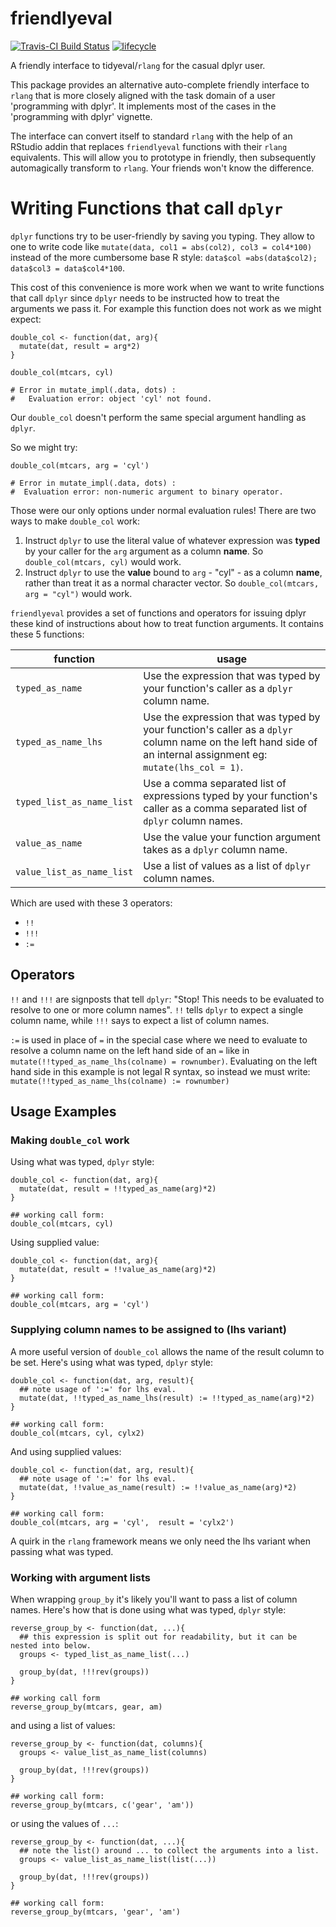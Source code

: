 # friendlyeval

[![Travis-CI Build Status](https://api.travis-ci.org/MilesMcBain/friendlyeval.svg?branch=master)](https://travis-ci.org/MilesMcBain/friendlyeval) [![lifecycle](https://img.shields.io/badge/lifecycle-experimental-orange.svg)](https://www.tidyverse.org/lifecycle/#experimental) 


A friendly interface to tidyeval/`rlang` for the casual dplyr user.

This package provides an alternative auto-complete friendly interface to `rlang` that is more closely aligned with the task domain of a user 'programming with dplyr'. It implements most of the cases in the 'programming with dplyr' vignette.

The interface can convert itself to standard `rlang` with the help of an RStudio addin that replaces `friendlyeval` functions with their `rlang` equivalents. This will allow you to prototype in friendly, then subsequently automagically transform to `rlang`. Your friends won't know the difference.

# Writing Functions that call `dplyr`

`dplyr` functions try to be user-friendly by saving you typing. They allow to one to write code like `mutate(data, col1 = abs(col2), col3 = col4*100)` instead of the more cumbersome base R style: `data$col =abs(data$col2); data$col3 = data$col4*100`.

This cost of this convenience is more work when we want to write functions that call `dplyr` since `dplyr` needs to be instructed how to treat the arguments we pass it. For example this function does not work as we might expect:

```
double_col <- function(dat, arg){
  mutate(dat, result = arg*2)
}

double_col(mtcars, cyl)

# Error in mutate_impl(.data, dots) : 
#   Evaluation error: object 'cyl' not found.
```
Our `double_col` doesn't perform the same special argument handling as `dplyr`.

So we might try:

```
double_col(mtcars, arg = 'cyl')

# Error in mutate_impl(.data, dots) : 
#  Evaluation error: non-numeric argument to binary operator.
```
Those were our only options under normal evaluation rules! There are two ways to make `double_col` work:
1. Instruct `dplyr` to use the literal value of whatever expression was **typed** by your caller for the `arg` argument as a column **name**. So `double_col(mtcars, cyl)` would work.
2. Instruct `dplyr` to use the **value** bound to `arg` - "cyl" - as a column **name**, rather than treat it as a normal character vector. So `double_col(mtcars, arg = "cyl")` would work.

`friendlyeval` provides a set of functions and operators for issuing dplyr these kind of instructions about how to treat function arguments. It contains these 5 functions:
 
 function | usage 
 --- | --- 
 `typed_as_name` | Use the expression that was typed by your function's caller as a `dplyr` column name.
 `typed_as_name_lhs` | Use the expression that was typed by your function's caller as a `dplyr` column name on the left hand side of an internal assignment eg: `mutate(lhs_col = 1)`.
 `typed_list_as_name_list` | Use a comma separated list of expressions typed by your function's caller as a comma separated list of `dplyr` column names. 
 `value_as_name` | Use the value your function argument takes as a `dplyr` column name.
 `value_list_as_name_list` | Use a list of values as a list of `dplyr` column names.
  
Which are used with these 3 operators:
 
  * `!!`
  * `!!!`
  * `:=`
  
## Operators

`!!` and `!!!` are signposts that tell `dplyr`: "Stop! This needs to be evaluated to resolve to one or more column names". `!!` tells `dplyr` to expect a single column name, while `!!!` says to expect a list of column names. 

`:=` is used in place of `=` in the special case where we need to evaluate to resolve a column name on the left hand side of an `=` like in `mutate(!!typed_as_name_lhs(colname) = rownumber)`. Evaluating on the left hand side in this example is not legal R syntax, so instead we must write: `mutate(!!typed_as_name_lhs(colname) := rownumber)`
  
## Usage Examples

### Making `double_col` work
Using what was typed, `dplyr` style:

```
double_col <- function(dat, arg){
  mutate(dat, result = !!typed_as_name(arg)*2)
}

## working call form:
double_col(mtcars, cyl)
```

Using supplied value:

```
double_col <- function(dat, arg){
  mutate(dat, result = !!value_as_name(arg)*2)
}

## working call form:
double_col(mtcars, arg = 'cyl')
```

### Supplying column names to be assigned to (lhs variant)
A more useful version of `double_col` allows the name of the result column to be set. Here's using what was typed, `dplyr` style:

```
double_col <- function(dat, arg, result){
  ## note usage of ':=' for lhs eval. 
  mutate(dat, !!typed_as_name_lhs(result) := !!typed_as_name(arg)*2)
}

## working call form:
double_col(mtcars, cyl, cylx2) 
```
And using supplied values:

```
double_col <- function(dat, arg, result){
  ## note usage of ':=' for lhs eval. 
  mutate(dat, !!value_as_name(result) := !!value_as_name(arg)*2)
}

## working call form:
double_col(mtcars, arg = 'cyl',  result = 'cylx2')

```
A quirk in the `rlang` framework means we only need the lhs variant when passing what was typed.

### Working with argument lists
When wrapping `group_by` it's likely you'll want to pass a list of column names. Here's how that is done using what was typed, `dplyr` style:

```
reverse_group_by <- function(dat, ...){
  ## this expression is split out for readability, but it can be nested into below.
  groups <- typed_list_as_name_list(...)

  group_by(dat, !!!rev(groups))
}

## working call form
reverse_group_by(mtcars, gear, am)

```

and using a list of values:
```
reverse_group_by <- function(dat, columns){
  groups <- value_list_as_name_list(columns)

  group_by(dat, !!!rev(groups))
}

## working call form:
reverse_group_by(mtcars, c('gear', 'am'))
```

or using the values of `...`:
```
reverse_group_by <- function(dat, ...){
  ## note the list() around ... to collect the arguments into a list.
  groups <- value_list_as_name_list(list(...)) 

  group_by(dat, !!!rev(groups))
}

## working call form:
reverse_group_by(mtcars, 'gear', 'am')
```
